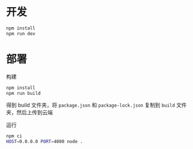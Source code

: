 # 开发
```bash
npm install
npm run dev
```

# 部署

构建

```bash
npm install
npm run build
```

得到 build 文件夹，将 `package.json` 和 `package-lock.json` 复制到 `build` 文件夹，然后上传到云端

运行

```bash
npm ci
HOST=0.0.0.0 PORT=4000 node .
```